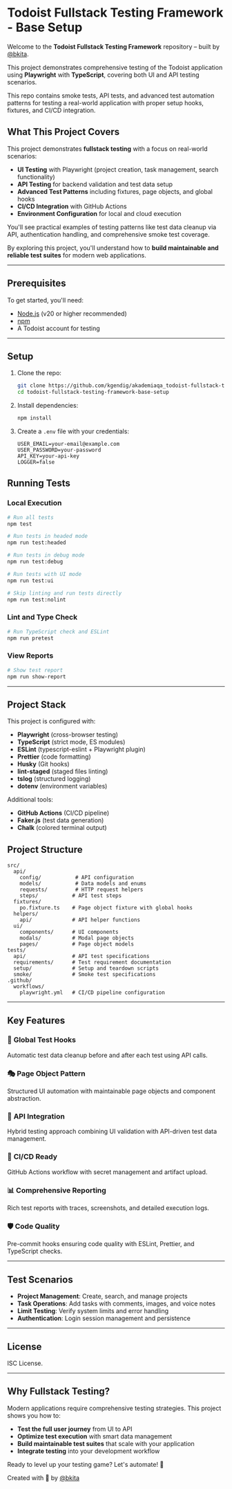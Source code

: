 # Todoist Fullstack Testing Framework - Base Setup

Welcome to the **Todoist Fullstack Testing Framework** repository – built by [@bkita](https://github.com/bkita).

This project demonstrates comprehensive testing of the Todoist application using **Playwright** with **TypeScript**, covering both UI and API testing scenarios.

This repo contains smoke tests, API tests, and advanced test automation patterns for testing a real-world application with proper setup hooks, fixtures, and CI/CD integration.

## What This Project Covers

This project demonstrates **fullstack testing** with a focus on real-world scenarios:

- **UI Testing** with Playwright (project creation, task management, search functionality)
- **API Testing** for backend validation and test data setup
- **Advanced Test Patterns** including fixtures, page objects, and global hooks
- **CI/CD Integration** with GitHub Actions
- **Environment Configuration** for local and cloud execution

You'll see practical examples of testing patterns like test data cleanup via API, authentication handling, and comprehensive smoke test coverage.

By exploring this project, you'll understand how to **build maintainable and reliable test suites** for modern web applications.

---

## Prerequisites

To get started, you'll need:

- [Node.js](https://nodejs.org) (v20 or higher recommended)
- [npm](https://www.npmjs.com/)
- A Todoist account for testing

---

## Setup

1. Clone the repo:

   ```bash
   git clone https://github.com/kgendig/akademiaqa_todoist-fullstack-testing-framework-base-setup.git
   cd todoist-fullstack-testing-framework-base-setup
   ```

2. Install dependencies:

   ```bash
   npm install
   ```

3. Create a `.env` file with your credentials:

   ```env
   USER_EMAIL=your-email@example.com
   USER_PASSWORD=your-password
   API_KEY=your-api-key
   LOGGER=false
   ```

## Running Tests

### Local Execution

```bash
# Run all tests
npm test

# Run tests in headed mode
npm run test:headed

# Run tests in debug mode
npm run test:debug

# Run tests with UI mode
npm run test:ui

# Skip linting and run tests directly
npm run test:nolint
```

### Lint and Type Check

```bash
# Run TypeScript check and ESLint
npm run pretest
```

### View Reports

```bash
# Show test report
npm run show-report
```

---

## Project Stack

This project is configured with:

- **Playwright** (cross-browser testing)
- **TypeScript** (strict mode, ES modules)
- **ESLint** (typescript-eslint + Playwright plugin)
- **Prettier** (code formatting)
- **Husky** (Git hooks)
- **lint-staged** (staged files linting)
- **tslog** (structured logging)
- **dotenv** (environment variables)

Additional tools:

- **GitHub Actions** (CI/CD pipeline)
- **Faker.js** (test data generation)
- **Chalk** (colored terminal output)

## Project Structure

```
src/
  api/
    config/           # API configuration
    models/           # Data models and enums
    requests/         # HTTP request helpers
    steps/           # API test steps
  fixtures/
    po.fixture.ts    # Page object fixture with global hooks
  helpers/
    api/             # API helper functions
  ui/
    components/      # UI components
    modals/          # Modal page objects
    pages/           # Page object models
tests/
  api/               # API test specifications
  requirements/      # Test requirement documentation
  setup/             # Setup and teardown scripts
  smoke/             # Smoke test specifications
.github/
  workflows/
    playwright.yml   # CI/CD pipeline configuration
```

---

## Key Features

### 🔧 **Global Test Hooks**

Automatic test data cleanup before and after each test using API calls.

### 🎭 **Page Object Pattern**

Structured UI automation with maintainable page objects and component abstraction.

### 🚀 **API Integration**

Hybrid testing approach combining UI validation with API-driven test data management.

### 🔄 **CI/CD Ready**

GitHub Actions workflow with secret management and artifact upload.

### 📊 **Comprehensive Reporting**

Rich test reports with traces, screenshots, and detailed execution logs.

### 🛡️ **Code Quality**

Pre-commit hooks ensuring code quality with ESLint, Prettier, and TypeScript checks.

---

## Test Scenarios

- **Project Management**: Create, search, and manage projects
- **Task Operations**: Add tasks with comments, images, and voice notes
- **Limit Testing**: Verify system limits and error handling
- **Authentication**: Login session management and persistence

---

## License

ISC License.

---

## Why Fullstack Testing?

Modern applications require comprehensive testing strategies. This project shows you how to:

- **Test the full user journey** from UI to API
- **Optimize test execution** with smart data management
- **Build maintainable test suites** that scale with your application
- **Integrate testing** into your development workflow

Ready to level up your testing game? Let's automate! 🎯

Created with 🧉 by [@bkita](https://github.com/bkita)
